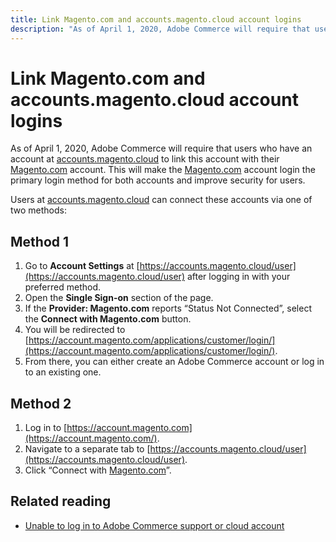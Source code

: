 ```yaml
---
title: Link Magento.com and accounts.magento.cloud account logins
description: "As of April 1, 2020, Adobe Commerce will require that users who have an account at [accounts.magento.cloud](https://accounts.magento.cloud/) to link this account with their [Magento.com](https://account.magento.com/customer/account/login/) account. This will make the [Magento.com](https://account.magento.com/customer/account/login/) account login the primary login method for both accounts and improve security for users."
---
```


# Link Magento.com and accounts.magento.cloud account logins

As of April 1, 2020, Adobe Commerce will require that users who have an account at [accounts.magento.cloud](https://accounts.magento.cloud/) to link this account with their [Magento.com](https://account.magento.com/customer/account/login/) account. This will make the [Magento.com](https://account.magento.com/customer/account/login/) account login the primary login method for both accounts and improve security for users.

Users at [accounts.magento.cloud](https://accounts.magento.cloud/) can connect these accounts via one of two methods:

## Method 1

1. Go to **Account Settings** at [https://accounts.magento.cloud/user](https://accounts.magento.cloud/user) after logging in with your preferred method.
1. Open the **Single Sign-on** section of the page.
1. If the **Provider: Magento.com** reports “Status Not Connected”, select the **Connect with Magento.com** button.
1. You will be redirected to [https://account.magento.com/applications/customer/login/](https://account.magento.com/applications/customer/login/).
1. From there, you can either create an Adobe Commerce account or log in to an existing one.

## Method 2

1. Log in to [https://account.magento.com](https://account.magento.com/).
1. Navigate to a separate tab to [https://accounts.magento.cloud/user](https://accounts.magento.cloud/user).
1. Click “Connect with [Magento.com](https://account.magento.com/customer/account/login/)”.

## Related reading

* [Unable to log in to Adobe Commerce support or cloud account](https://support.magento.com/hc/en-us/articles/8472095067021) 
